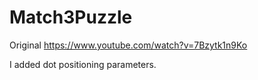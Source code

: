 # Match3Puzzle

Original
https://www.youtube.com/watch?v=7Bzytk1n9Ko

I added dot positioning parameters.